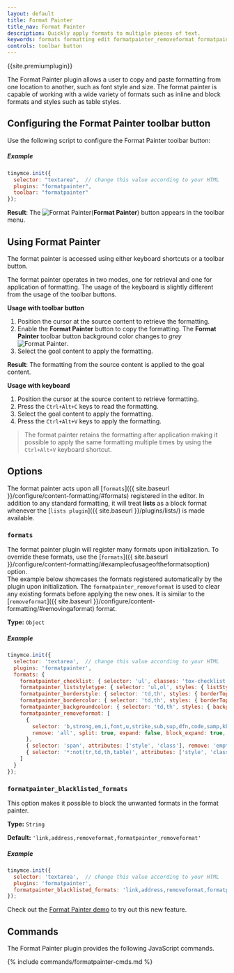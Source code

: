 ```yaml
---
layout: default
title: Format Painter
title_nav: Format Painter
description: Quickly apply formats to multiple pieces of text.
keywords: formats formatting edit formatpainter_removeformat formatpainter_tableformats formatpainter_blacklisted_formats format painter configuration
controls: toolbar button
---
```


{{site.premiumplugin}}

The Format Painter plugin allows a user to copy and paste formatting from one location to another, such as font style and size. The format painter is capable of working with a wide variety of formats such as inline and block formats and styles such as table styles.

## Configuring the Format Painter toolbar button

Use the following script to configure the Format Painter toolbar button:

##### Example

```js
tinymce.init({
  selector: "textarea",  // change this value according to your HTML
  plugins: "formatpainter",
  toolbar: "formatpainter"
});
```
**Result**:
The ![Format Painter]({{site.baseurl}}/images/fp-disabled.png)(**Format Painter**) button appears in the toolbar menu.

## Using Format Painter

The format painter is accessed using either keyboard shortcuts or a toolbar button.

The format painter operates in two modes, one for retrieval and one for application of formatting. The usage of the keyboard is slightly different from the usage of the toolbar buttons.

**Usage with toolbar button**

1. Position the cursor at the source content to retrieve the formatting.
2. Enable the **Format Painter** button to copy the formatting. The **Format Painter** toolbar button background color changes to _grey_ ![Format Painter]({{site.baseurl}}/images/fp-enabled.png).
3. Select the goal content to apply the formatting.

**Result**: The formatting from the source content is applied to the goal content.

**Usage with keyboard**

1. Position the cursor at the source content to retrieve formatting.
2. Press the `Ctrl+Alt+C` keys to read the formatting.
3. Select the goal content to apply the formatting.
4. Press the `Ctrl+Alt+V` keys to apply the formatting.

> The format painter retains the formatting after application making it possible to apply the same formatting multiple times by using the `Ctrl+Alt+V` keyboard shortcut.

## Options

The format painter acts upon all [`formats`]({{ site.baseurl }}/configure/content-formatting/#formats) registered in the editor. In addition to any standard formatting, it will treat **lists** as a block format whenever the [`lists plugin`]({{ site.baseurl }}/plugins/lists/) is made available.

### `formats`

The format painter plugin will register many formats upon initialization. To override these formats, use the [`formats`]({{ site.baseurl }}/configure/content-formatting/#exampleofusageoftheformatsoption) option.
<br/>
The example below showcases the formats registered automatically by the plugin upon initialization. The `formatpainter_removeformat` is used to clear any existing formats before applying the new ones. It is similar to the [`removeformat`]({{ site.baseurl }}/configure/content-formatting/#removingaformat) format.

**Type:** `Object`

##### Example

```js
tinymce.init({
  selector: 'textarea',  // change this value according to your HTML
  plugins: 'formatpainter',
  formats: {
    formatpainter_checklist: { selector: 'ul', classes: 'tox-checklist' },
    formatpainter_liststyletype: { selector: 'ul,ol', styles: { listStyleType: '%value' } },
    formatpainter_borderstyle: { selector: 'td,th', styles: { borderTopStyle: '%valueTop', borderRightStyle: '%valueRight', borderBottomStyle: '%valueBottom', borderLeftStyle: '%valueLeft', }, remove_similar: true },
    formatpainter_bordercolor: { selector: 'td,th', styles: { borderTopColor: '%valueTop', borderRightColor: '%valueRight', borderBottomColor: '%valueBottom', borderLeftColor: '%valueLeft' }, remove_similar: true },
    formatpainter_backgroundcolor: { selector: 'td,th', styles: { backgroundColor: '%value' }, remove_similar: true },
    formatpainter_removeformat: [
      {
        selector: 'b,strong,em,i,font,u,strike,sub,sup,dfn,code,samp,kbd,var,cite,mark,q,del,ins',
        remove: 'all', split: true, expand: false, block_expand: true, deep: true
      },
      { selector: 'span', attributes: ['style', 'class'], remove: 'empty', split: true, expand: false, deep: true },
      { selector: '*:not(tr,td,th,table)', attributes: ['style', 'class'], split: false, expand: false, deep: true }
    ]
  }
});
```

### `formatpainter_blacklisted_formats`

This option makes it possible to block the unwanted formats in the format painter.

**Type:** `String`

**Default:** `'link,address,removeformat,formatpainter_removeformat'`

##### Example

```js
tinymce.init({
  selector: 'textarea',  // change this value according to your HTML
  plugins: 'formatpainter',
  formatpainter_blacklisted_formats: 'link,address,removeformat,formatpainter_removeformat'
});
```
Check out the [Format Painter demo]({{site.baseurl}}/demo/formatpainter/) to try out this new feature.

## Commands

The Format Painter plugin provides the following JavaScript commands.

{% include commands/formatpainter-cmds.md %}
